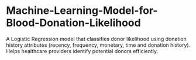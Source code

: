 # Machine-Learning-Model-for-Blood-Donation-Likelihood
A Logistic Regression model that classifies donor likelihood using donation history attributes (recency, frequency, monetary,  time and donation history). Helps healthcare providers identify potential donors efficiently.
